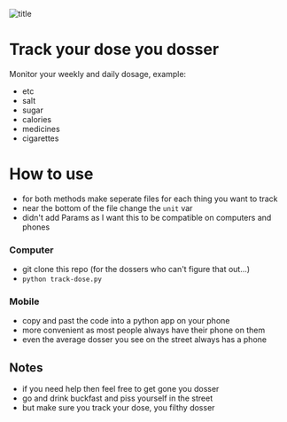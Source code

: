 ![title](https://github.com/cmdline-batcheloranator/dosser/blob/master/img/dosser.png)

# Track your dose you dosser

Monitor your weekly and daily dosage, example:

- etc
- salt 
- sugar 
- calories
- medicines
- cigarettes

# How to use

- for both methods make seperate files for each thing you want to track
- near the bottom of the file change the `unit` var
- didn't add Params as I want this to be compatible on computers and phones

### Computer

- git clone this repo (for the dossers who can't figure that out...)
- `python track-dose.py`

### Mobile

- copy and past the code into a python app on your phone
- more convenient as most people always have their phone on them
- even the average dosser you see on the street always has a phone

## Notes 
- if you need help then feel free to get gone you dosser
- go and drink buckfast and piss yourself in the street 
- but make sure you track your dose, you filthy dosser

 





